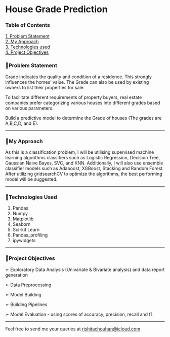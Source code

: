 # House Grade Prediction

### **Table of Contents**

[1. Problem Statement](#problem-statement)   
[2. My Approach](#my-approach)   
[3. Technologies used](#technologies-used)   
[4. Project Objectives](#project-objectives)    

### 💠Problem Statement

Grade indicates the quality and condition of a residence. This strongly influences the homes’ value. The Grade can also be used by existing owners to list their properties for sale. 

To facilitate different requirements of property buyers, real estate companies prefer categorizing various houses into different grades based on various parameters. 

Build a predictive model to determine the Grade of houses (The grades are A,B,C,D, and E).

---
### 💠My Approach

As this is a classification problem, I will be utilising supervised machine learning algorithms classifiers such as Logistic Regression, Decision Tree, Gaussian Naive Bayes, SVC, and KNN. Additionally, I will also use ensemble classifier models such as Adaboost, XGBoost, Stacking and Random Forest. After utilizing gridsearchCV to optimize the algorithms, the best performing model will be suggested. 

---

### 💠Technologies Used

1. Pandas
2. Numpy
3. Matplotlib
4. Seaborn
5. Sci-kit Learn
6. Pandas_profiling
7. ipywidgets

---

### 💠Project Objectives

➣ Exploratory Data Analysis (Univariate & Bivariate analysis) and data report generation

➣ Data Preprocessing

➣ Model Building

➣ Building Pipelines

➣ Model Evaluation - using scores of accuracy, precision, recall and f1. 

---

Feel free to send me your queries at rishitachouhan@icloud.com
